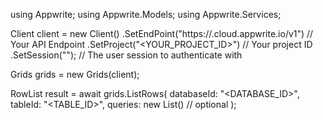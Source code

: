 using Appwrite;
using Appwrite.Models;
using Appwrite.Services;

Client client = new Client()
    .SetEndPoint("https://<REGION>.cloud.appwrite.io/v1") // Your API Endpoint
    .SetProject("<YOUR_PROJECT_ID>") // Your project ID
    .SetSession(""); // The user session to authenticate with

Grids grids = new Grids(client);

RowList result = await grids.ListRows(
    databaseId: "<DATABASE_ID>",
    tableId: "<TABLE_ID>",
    queries: new List<string>() // optional
);